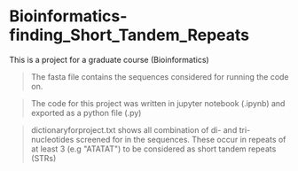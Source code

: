 # Bioinformatics-finding_Short_Tandem_Repeats

This is a project for a graduate course (Bioinformatics)

>The fasta file contains the sequences considered for running the code on.

>The code for this project was written in jupyter notebook (.ipynb) and exported as a python file (.py)

>dictionaryforproject.txt shows all combination of di- and tri- nucleotides screened for in the sequences. 
These occur in repeats of at least 3 (e.g "ATATAT") to be considered as short tandem repeats (STRs)
